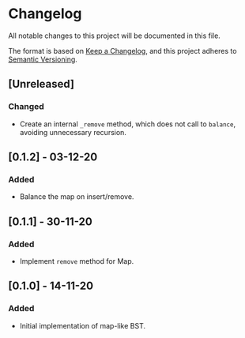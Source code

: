 # Changelog

All notable changes to this project will be documented in this file.

The format is based on [Keep a Changelog](https://keepachangelog.com/en/1.0.0/),
and this project adheres to [Semantic Versioning](https://semver.org/spec/v2.0.0.html).

## [Unreleased]
### Changed
- Create an internal `_remove` method, which does not call to `balance`, avoiding unnecessary recursion.

## [0.1.2] - 03-12-20
### Added
- Balance the map on insert/remove.

## [0.1.1] - 30-11-20
### Added
- Implement `remove` method for Map.

## [0.1.0] - 14-11-20
### Added
- Initial implementation of map-like BST.
